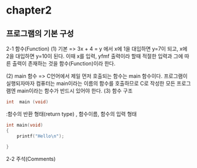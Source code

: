 # chapter2 
## 프로그램의 기본 구성

2-1 함수(Function)
 (1) 기본
 => 3x + 4 = y 에서 x에 1을 대입하면 y=7이 되고, x에 2을 대입하면 y=10이 된다.
   이때 x를 입력, yfmf 출력이라 할때 적절한 입력과 그에 따른 출력이 존재하는 것을 함수(Function)이라 한다. 
 
 (2) main 함수
 => C언어에서 제일 먼저 호출되는 함수는 main 함수이다. 프로그램이 실행되자마자 컴퓨터는 main이라는 이름의 함수를 호출하므로 C로 작성한 모든 프로그램엔 main이라는 함수가 반드시 있어야 한다.
 (3) 함수 구조
 ```c
 int  main (void) 
 ```
:함수의 반환 형태(return type) , 함수이름, 함수의 입력 형태
 ```c
 int main(void)
 {
 	 printf("Hello\n");
   
 }
```

2-2 주석(Comments)

